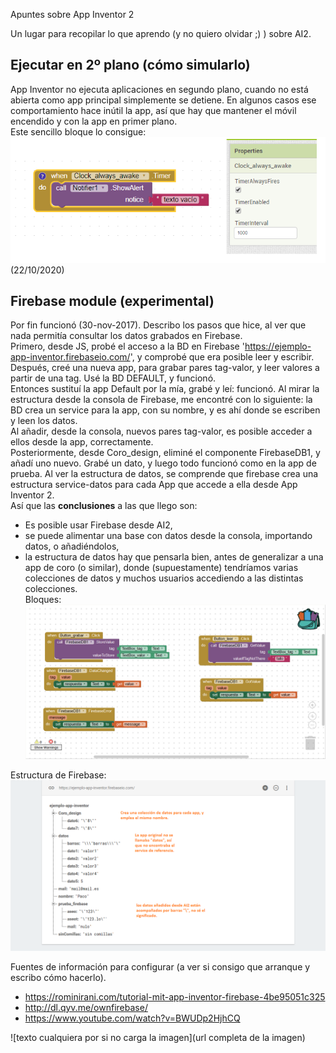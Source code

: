 
Apuntes sobre App Inventor 2

Un lugar para recopilar lo que aprendo (y no quiero olvidar ;) ) sobre AI2.

## Ejecutar en 2º plano (cómo simularlo)
App Inventor no ejecuta aplicaciones en segundo plano, cuando no está abierta como app principal simplemente se detiene. 
En algunos casos ese comportamiento hace inútil la app, así que hay que mantener el móvil encendido y con la app en primer plano.  
Este sencillo bloque lo consigue:
![Reloj siempre encendido](imagenes/clock-always-awoke-blocks.png)  
(22/10/2020)

## Firebase module (experimental)
Por fin funcionó (30-nov-2017). Describo los pasos que hice, al ver que nada permitía consultar los datos grabados en Firebase.  
Primero, desde JS, probé el acceso a la BD en Firebase 'https://ejemplo-app-inventor.firebaseio.com/', y comprobé que era posible leer y escribir.  
Después, creé una nueva app, para grabar pares tag-valor, y leer valores a partir de una tag. Usé la BD DEFAULT, y funcionó.  
Entonces sustituí la app Default por la mía, grabé y leí: funcionó. Al mirar la estructura desde la consola de Firebase, me encontré con lo siguiente: la BD crea un service para la app, con su nombre, y es ahí donde se escriben y leen los datos.  
Al añadir, desde la consola, nuevos pares tag-valor, es posible acceder a ellos desde la app, correctamente.  
Posteriormente, desde Coro_design, eliminé el componente FirebaseDB1, y añadí uno nuevo. Grabé un dato, y luego todo funcionó como en la app de prueba. Al ver la estructura de datos, se comprende que firebase crea una estructura service-datos para cada App que accede a ella desde App Inventor 2.  
Así que las **conclusiones** a las que llego son:  
- Es posible usar Firebase desde AI2,  
- se puede alimentar una base con datos desde la consola, importando datos, o añadiéndolos,  
- la estructura de datos hay que pensarla bien, antes de generalizar a una app de coro (o similar), donde (supuestamente) tendríamos varias colecciones de datos y muchos usuarios accediendo a las distintas colecciones.  
Bloques: ![Bloques Firebase en App Inventor 2](imagenes/prueba-firebase-AI2-blocks.png)  

Estructura de Firebase: ![datos del ejemplo en Firebase](imagenes/prueba-firebase-AI2-services-y-datos.png)  

Fuentes de información para configurar (a ver si consigo que arranque y escribo cómo hacerlo).
* https://rominirani.com/tutorial-mit-app-inventor-firebase-4be95051c325
* http://dl.qyv.me/ownfirebase/
* https://www.youtube.com/watch?v=BWUDp2HjhCQ

![texto cualquiera por si no carga la imagen](url completa de la imagen)
